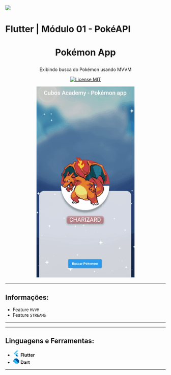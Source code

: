 ![](https://i.imgur.com/xG74tOh.png)

# Flutter | Módulo 01 - PokéAPI

<h1 align="center">

  <!-- <img src="github-screenshots/logo.png" alt="" width="120"> -->
   Pokémon App 
</h1>

<p align="center"> Exibindo busca do Pokémon usando MVVM
</p>

<p align="center">
  <a href="https://opensource.org/licenses/MIT">
    <img src="https://img.shields.io/badge/License-MIT-blue.svg" alt="License MIT">
  </a>
</p>  

[//]: # (Adicione seus gifs / imagens aqui:)

<p align="center"> 
  <img src="github/screenshots/pokemon.gif" alt="demo" height="600"> 
</p>


<!-- <p align="center">
  <br>
  <img src="github/screenshots/home.png" alt="demo" height="500"> 
  
</p> -->


<hr />

## **Informações:**
[//]: # (Descreva seu objetivo e o que foi usado no projeto:)

* Feature `MVVM`
* Feature `STREAMS`
<!-- * Projeto criado com objetivo de desenvolver habilidades no desenvolvimento de aplicativos com Flutter.
* Minha principal dificuldade no desenvolvimento do projeto, foi fazer a recuperação dos dados para serem exibidos na tela.
* Foi usado estrutura `MVC + SetState` no projeto.
* OBS: Este projeto, não foi otimizado para IOs, porém pode rodar normalmente. -->

<!-- - **[THE MOVIE DB: Api](https://developers.themoviedb.org/3/getting-started/introduction)** - Foi usado API na requisição da lista de filmes, para serem consumidas no APP.  -->

<hr />

<!-- ## **Em breve:** -->
[//]: # (Descreva aqui se o app ainda esta em contrução:)

<!-- * Feature `MVVM`
* Feature `Streams`
* Feature `Paginação` -->

<hr />

<!-- ## **How to reach me:**
[//]: # (Adicione suas redes:)

[Instagram - Pessoal](https://www.instagram.com/dannbrandao_)

<hr /> -->

## **Linguagens e Ferramentas:**
[//]: # (Adicione os recursos do seu projeto aqui:)

- <code><img height="20" src="https://github.com/brandaoti/organizar-github/blob/main/img/flutter.png"></code> **Flutter**
- <code><img height="20" src="https://github.com/brandaoti/organizar-github/blob/main/img/dart.png"></code> **Dart**

<hr />

<!-- ## Iniciar Projeto -->
[//]: # (Descreva aqui a forma de usar / instalar seu projeto:)

<!-- 1° Clone este repo usando: git clone `https://github.com/brandaoti/movie-app.git` <br />
2° Mova-se para o diretório apropriado: `cd movie-app` <br />
3° digite `flutter run` para instalar as dependência e apk <br /> -->

<!-- * ### IMPORTANTE: antes do 3° passo, <strong>conectar um aparelho físico via cabo ou emulador</strong>. -->
        

<!-- ## License

 Este projeto está licenciado sob a Licença MIT - consulte a [LICENSE](https://choosealicense.com/licenses/mit/) página para detalhes. -->

